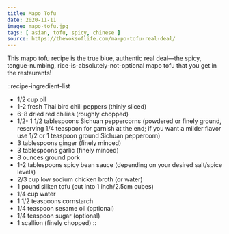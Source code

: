 ```yaml
---
title: Mapo Tofu
date: 2020-11-11
image: mapo-tofu.jpg
tags: [ asian, tofu, spicy, chinese ]
source: https://thewoksoflife.com/ma-po-tofu-real-deal/
---
```


This mapo tofu recipe is the true blue, authentic real deal—the spicy, tongue-numbing, rice-is-absolutely-not-optional mapo tofu that you get in the restaurants!

<!--more-->

::recipe-ingredient-list
- 1/2 cup oil
- 1-2 fresh Thai bird chili peppers (thinly sliced)
- 6-8 dried red chilies (roughly chopped)
- 1/2- 1 1/2 tablespoons Sichuan peppercorns (powdered or finely ground, reserving 1/4 teaspoon for garnish at the end; if you want a milder flavor use 1/2 or 1 teaspoon ground Sichuan peppercorn)
- 3 tablespoons ginger (finely minced)
- 3 tablespoons garlic (finely minced)
- 8 ounces ground pork
- 1-2 tablespoons spicy bean sauce (depending on your desired salt/spice levels)
- 2/3 cup low sodium chicken broth (or water)
- 1 pound silken tofu (cut into 1 inch/2.5cm cubes)
- 1/4 cup water
- 1 1/2 teaspoons cornstarch
- 1/4 teaspoon sesame oil (optional)
- 1/4 teaspoon sugar (optional)
- 1 scallion (finely chopped)
::

